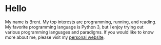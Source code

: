 # Hello

My name is Brent. My top interests are programming, running, and reading. My favorite programming language is Python 3, but I enjoy trying out various programming languages and paradigms. If you would like to know more about me, please visit my [personal website](www.pappasbrent.com).
